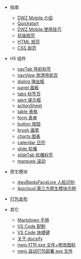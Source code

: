 - 指南

  - [DWZ Mobile 介绍](README.md)
  - [Quickstart](doc/Quickstart.md)
  - [DWZ Mobile 使用技巧](doc/h5/dwz_manual.md)
  - [前端规范](doc/h5/specification/web_specification.md)
  - [HTML 规范](doc/h5/specification/HTML.md)
  - [CSS 规范](doc/h5/specification/CSS.md)

- H5 组件

  - [navTab 导航标签](doc/h5/widget/navTab.md)
  - [navView 侧滑导航页](doc/h5/widget/navView.md)
  - [dialog 弹出框](doc/h5/widget/dialog.md)
  - [panel 面板](doc/h5/widget/panel.md)
  - [tabs 标签页](doc/h5/widget/tabs.md)
  - [alert 提示框](doc/h5/widget/alert.md)
  - [actionSheet](doc/h5/widget/actionSheet.md)
  - [table 表格](doc/h5/widget/table.md)
  - [form 表单](doc/h5/widget/form.md)
  - [button 按钮](doc/h5/widget/button.md)
  - [brush 画笔](doc/h5/widget/brush.md)
  - [charts 图表](doc/h5/widget/charts.md)
  - [calendar 日历](doc/h5/widget/calendar.md)
  - [slide 轮播](doc/h5/widget/slide.md)
  - [slideTab 轮播标签](doc/h5/widget/slideTab.md)
  - [marquee 滚动](doc/h5/widget/marquee.md)

  <!-- - [组件设计](doc/h5/widget/widget.md) -->

- 原生模块

  - [dwzBaiduFaceLive 人脸识别](doc/apicloud/dwzBaiduFaceLive.md)
  - [Apicloud 第三方原生模块示例](doc/apicloud/OtherModule.md)

- [打包发布](doc/apicloud/package.md)

- 其它

  - [Markdown 手册](doc/other/markdown.md)
  - [VS Code 配制](doc/vscode/settings.md)
  - [VS Code 快捷键](doc/vscode/keyboard.md)
  - [关于 docsify](doc/other/docsify.md)
  - [nwjs 打包 exe 文件+修改图标](doc/nwjs/usage.md)
  - [nwjs 自动打包部署 exe 文件](doc/nwjs/package.md)
  <!-- - [案例视频展示](doc/video/ppt.md) -->
